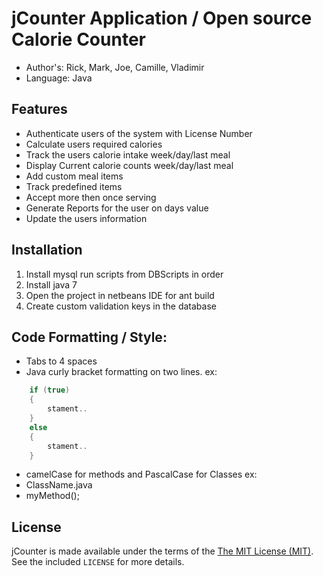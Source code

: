 jCounter Application / Open source Calorie Counter
=========================================

  * Author's: Rick, Mark, Joe, Camille, Vladimir
  * Language: Java

Features
--------

  * Authenticate users of the system with License Number
  * Calculate users required calories
  * Track the users calorie intake week/day/last meal
  * Display Current calorie counts week/day/last meal
  * Add custom meal items
  * Track predefined items
  * Accept more then once serving
  * Generate Reports for the user on days value
  * Update the users information

Installation
------------

  1. Install mysql run scripts from DBScripts in order
  2. Install java 7 
  3. Open the project in netbeans IDE for ant build
  4. Create custom validation keys in the database 
  
Code Formatting / Style:
------------
 * Tabs to 4 spaces
 * Java curly bracket formatting on two lines.  ex:

```java
    if (true) 
    {
    	stament..
    }
    else 
    {
    	stament..
    }
```

 * camelCase for methods and PascalCase for Classes ex:
 * ClassName.java
 * myMethod();
 
License
-------
jCounter is made available under the terms of the [The MIT License (MIT)](http://opensource.org/licenses/MIT). See the 
included `LICENSE` for more details.
